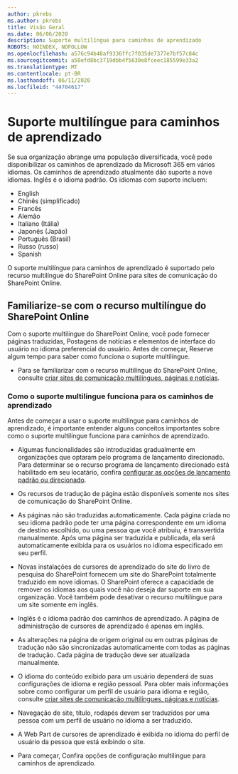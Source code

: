 ```yaml
---
author: pkrebs
ms.author: pkrebs
title: Visão Geral
ms.date: 06/06/2020
description: Suporte multilíngue para caminhos de aprendizado
ROBOTS: NOINDEX, NOFOLLOW
ms.openlocfilehash: a576c94b48af9336ffc7f035de7377e7bf57c84c
ms.sourcegitcommit: a50efd8bc3719dbb4f5630e8fceec185599e33a2
ms.translationtype: MT
ms.contentlocale: pt-BR
ms.lasthandoff: 06/11/2020
ms.locfileid: "44704617"
---
```

# <a name="multilingual-support-for-learning-pathways"></a>Suporte multilíngue para caminhos de aprendizado

Se sua organização abrange uma população diversificada, você pode disponibilizar os caminhos de aprendizado da Microsoft 365 em vários idiomas. Os caminhos de aprendizado atualmente dão suporte a nove idiomas. Inglês é o idioma padrão. Os idiomas com suporte incluem:   

- English    
- Chinês (simplificado)
- Francês
- Alemão
- Italiano (Itália)
- Japonês (Japão)
- Português (Brasil)
- Russo (russo)
- Spanish

O suporte multilíngue para caminhos de aprendizado é suportado pelo recurso multilíngue do SharePoint Online para sites de comunicação do SharePoint Online.  

## <a name="get-familiar-with-the-sharepoint-online-multilingual-feature"></a>Familiarize-se com o recurso multilíngue do SharePoint Online
Com o suporte multilíngue do SharePoint Online, você pode fornecer páginas traduzidas, Postagens de notícias e elementos de interface do usuário no idioma preferencial do usuário. Antes de começar, Reserve algum tempo para saber como funciona o suporte multilíngue. 
- Para se familiarizar com o recurso multilíngue do SharePoint Online, consulte [criar sites de comunicação multilíngues, páginas e notícias](https://support.office.com/en-us/article/2bb7d610-5453-41c6-a0e8-6f40b3ed750c). 

### <a name="how-multilingual-support-works-for-learning-pathways"></a>Como o suporte multilíngue funciona para os caminhos de aprendizado
Antes de começar a usar o suporte multilíngue para caminhos de aprendizado, é importante entender alguns conceitos importantes sobre como o suporte multilíngue funciona para caminhos de aprendizado. 

- Algumas funcionalidades são introduzidas gradualmente em organizações que optaram pelo programa de lançamento direcionado. Para determinar se o recurso programa de lançamento direcionado está habilitado em seu locatário, confira [configurar as opções de lançamento padrão ou direcionado](https://support.office.com/en-us/article/3b3adfa4-1777-4ff0-b606-fb8732101f47). 
- Os recursos de tradução de página estão disponíveis somente nos sites de comunicação do SharePoint Online.
- As páginas não são traduzidas automaticamente. Cada página criada no seu idioma padrão pode ter uma página correspondente em um idioma de destino escolhido, ou uma pessoa que você atribuiu, é transvertida manualmente. Após uma página ser traduzida e publicada, ela será automaticamente exibida para os usuários no idioma especificado em seu perfil.
- Novas instalações de cursores de aprendizado do site do livro de pesquisa do SharePoint fornecem um site do SharePoint totalmente traduzido em nove idiomas. O SharePoint oferece a capacidade de remover os idiomas aos quais você não deseja dar suporte em sua organização. Você também pode desativar o recurso multilíngue para um site somente em inglês. 
- Inglês é o idioma padrão dos caminhos de aprendizado. A página de administração de cursores de aprendizado é apenas em inglês. 
- As alterações na página de origem original ou em outras páginas de tradução não são sincronizadas automaticamente com todas as páginas de tradução. Cada página de tradução deve ser atualizada manualmente.
- O idioma do conteúdo exibido para um usuário dependerá de suas configurações de idioma e região pessoal. Para obter mais informações sobre como configurar um perfil de usuário para idioma e região, consulte [criar sites de comunicação multilíngues, páginas e notícias](https://support.office.com/en-us/article/2bb7d610-5453-41c6-a0e8-6f40b3ed750c). 
- Navegação de site, título, rodapés devem ser traduzidos por uma pessoa com um perfil de usuário no idioma a ser traduzido.
- A Web Part de cursores de aprendizado é exibida no idioma do perfil de usuário da pessoa que está exibindo o site. 

- Para começar, Confira opções de configuração multilíngue para caminhos de aprendizado. 
